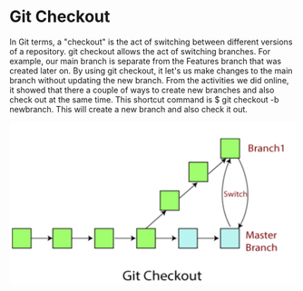 # Git Checkout

In Git terms, a "checkout" is the act of switching between different versions of a repository. 
 git checkout allows the act of switching branches. For example, our main branch is separate from the Features branch that was created later on. By using git checkout,
 it let's us make changes to the main branch without updating the new branch. From the activities we did online, it showed that there a couple of ways to create new
 branches and also check out at the same time. This shortcut command is $ git checkout -b newbranch. This will create a new branch and also check it out. 

![image](https://github.com/sehrishsaeed/miniproject1-ss-ye/blob/main/Images/Checkout.png)
